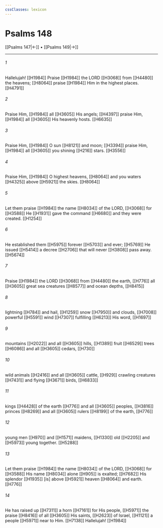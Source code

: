 ```yaml
---
cssClasses: lexicon
---
```


# Psalms 148

[[Psalms 147|←]] • [[Psalms 149|→]]

---

###### 1
Hallelujah! [[H1984]] Praise [[H1984]] the LORD [[H3068]] from [[H4480]] the heavens; [[H8064]] praise [[H1984]] Him in the highest places. [[H4791]]

###### 2
Praise Him, [[H1984]] all [[H3605]] His angels; [[H4397]] praise Him, [[H1984]] all [[H3605]] His heavenly hosts. [[H6635]]

###### 3
Praise Him, [[H1984]] O sun [[H8121]] and moon; [[H3394]] praise Him, [[H1984]] all [[H3605]] you shining [[H216]] stars. [[H3556]]

###### 4
Praise Him, [[H1984]] O highest heavens, [[H8064]] and you waters [[H4325]] above [[H5921]] the skies. [[H8064]]

###### 5
Let them praise [[H1984]] the name [[H8034]] of the LORD, [[H3068]] for [[H3588]] He [[H1931]] gave the command [[H6680]] and they were created. [[H1254]]

###### 6
He established them [[H5975]] forever [[H5703]] and ever; [[H5769]] He issued [[H5414]] a decree [[H2706]] that will never [[H3808]] pass away. [[H5674]]

###### 7
Praise [[H1984]] the LORD [[H3068]] from [[H4480]] the earth, [[H776]] all [[H3605]] great sea creatures [[H8577]] and ocean depths, [[H8415]]

###### 8
lightning [[H784]] and hail, [[H1259]] snow [[H7950]] and clouds, [[H7008]] powerful [[H5591]] wind [[H7307]] fulfilling [[H6213]] His word, [[H1697]]

###### 9
mountains [[H2022]] and all [[H3605]] hills, [[H1389]] fruit [[H6529]] trees [[H6086]] and all [[H3605]] cedars, [[H730]]

###### 10
wild animals [[H2416]] and all [[H3605]] cattle, [[H929]] crawling creatures [[H7431]] and flying [[H3671]] birds, [[H6833]]

###### 11
kings [[H4428]] of the earth [[H776]] and all [[H3605]] peoples, [[H3816]] princes [[H8269]] and all [[H3605]] rulers [[H8199]] of the earth, [[H776]]

###### 12
young men [[H970]] and [[H1571]] maidens, [[H1330]] old [[H2205]] and [[H5973]] young together. [[H5288]]

###### 13
Let them praise [[H1984]] the name [[H8034]] of the LORD, [[H3068]] for [[H3588]] His name [[H8034]] alone [[H905]] is exalted; [[H7682]] His splendor [[H1935]] [is] above [[H5921]] heaven [[H8064]] and earth. [[H776]]

###### 14
He has raised up [[H7311]] a horn [[H7161]] for His people, [[H5971]] the praise [[H8416]] of all [[H3605]] His saints, [[H2623]] of Israel, [[H1121]] a people [[H5971]] near to Him. [[H7138]] Hallelujah! [[H1984]]

